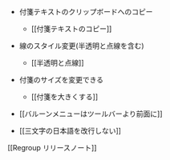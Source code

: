 
- 付箋テキストのクリップボードへのコピー
    - [[付箋テキストのコピー]]
- 線のスタイル変更(半透明と点線を含む)
    - [[半透明と点線]]

- 付箋のサイズを変更できる
    - [[付箋を大きくする]]

- [[バルーンメニューはツールバーより前面に]]
- [[三文字の日本語を改行しない]]


[[Regroup リリースノート]]
